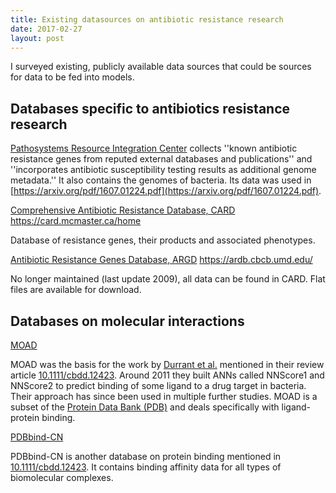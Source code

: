 ```yaml
---
title: Existing datasources on antibiotic resistance research
date: 2017-02-27
layout: post
---
```


I surveyed existing, publicly available data sources that could be sources for data to be fed into models. 

## Databases specific to antibiotics resistance research

[Pathosystems Resource Integration Center](https://www.patricbrc.org/) collects ''known antibiotic resistance genes from reputed external databases and publications'' and ''incorporates antibiotic susceptibility testing results as additional genome metadata.'' It also contains the genomes of bacteria. Its data was used in [https://arxiv.org/pdf/1607.01224.pdf](https://arxiv.org/pdf/1607.01224.pdf).

[Comprehensive Antibiotic Resistance Database, CARD](https://card.mcmaster.ca/home)  https://card.mcmaster.ca/home

Database of resistance genes, their products and associated phenotypes.

[Antibiotic Resistance Genes Database, ARGD](https://ardb.cbcb.umd.edu/) https://ardb.cbcb.umd.edu/

No longer maintained (last update 2009), all data can be found in CARD. Flat files are available for download.

## Databases on molecular interactions

[MOAD](http://bindingmoad.org/)

MOAD was the basis for the work by [Durrant et al.](https://amarolab.ucsd.edu/~jdurrant/) mentioned in their review article [10.1111/cbdd.12423](https://doi.org/10.1111/cbdd.12423). Around 2011 they built ANNs called NNScore1 and NNScore2 to predict binding of some ligand to a drug target in bacteria. Their approach has since been used in multiple further studies. MOAD is a subset of the [Protein Data Bank (PDB)](http://www.rcsb.org/pdb/home/home.do) and deals specifically with ligand-protein binding.

[PDBbind-CN](http://www.pdbbind.org.cn/)

PDBbind-CN is another database on protein binding mentioned in [10.1111/cbdd.12423](https://doi.org/10.1111/cbdd.12423). It contains binding affinity data for all types of biomolecular complexes.






